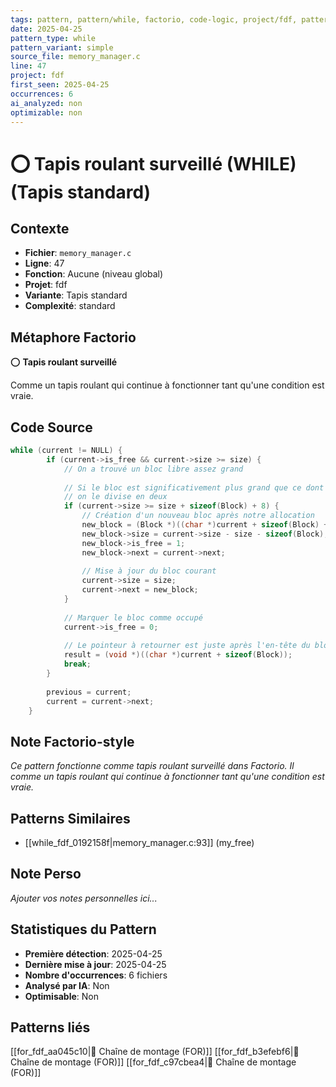 ```yaml
---
tags: pattern, pattern/while, factorio, code-logic, project/fdf, pattern/variant/simple
date: 2025-04-25
pattern_type: while
pattern_variant: simple
source_file: memory_manager.c
line: 47
project: fdf
first_seen: 2025-04-25
occurrences: 6
ai_analyzed: non
optimizable: non
---
```


# ⭕ Tapis roulant surveillé (WHILE) (Tapis standard)

## Contexte
- **Fichier**: `memory_manager.c`
- **Ligne**: 47
- **Fonction**: Aucune (niveau global)
- **Projet**: fdf
- **Variante**: Tapis standard
- **Complexité**: standard

## Métaphore Factorio
⭕ **Tapis roulant surveillé**

Comme un tapis roulant qui continue à fonctionner tant qu'une condition est vraie.

## Code Source
```c
while (current != NULL) {
        if (current->is_free && current->size >= size) {
            // On a trouvé un bloc libre assez grand
            
            // Si le bloc est significativement plus grand que ce dont on a besoin,
            // on le divise en deux
            if (current->size >= size + sizeof(Block) + 8) {
                // Création d'un nouveau bloc après notre allocation
                new_block = (Block *)((char *)current + sizeof(Block) + size);
                new_block->size = current->size - size - sizeof(Block);
                new_block->is_free = 1;
                new_block->next = current->next;
                
                // Mise à jour du bloc courant
                current->size = size;
                current->next = new_block;
            }
            
            // Marquer le bloc comme occupé
            current->is_free = 0;
            
            // Le pointeur à retourner est juste après l'en-tête du bloc
            result = (void *)((char *)current + sizeof(Block));
            break;
        }
        
        previous = current;
        current = current->next;
    }
```

## Note Factorio-style
*Ce pattern fonctionne comme tapis roulant surveillé dans Factorio. Il comme un tapis roulant qui continue à fonctionner tant qu'une condition est vraie.*

## Patterns Similaires
- [[while_fdf_0192158f|memory_manager.c:93]] (my_free)

## Note Perso
*Ajouter vos notes personnelles ici...*

## Statistiques du Pattern
- **Première détection**: 2025-04-25
- **Dernière mise à jour**: 2025-04-25
- **Nombre d'occurrences**: 6 fichiers
- **Analysé par IA**: Non
- **Optimisable**: Non

## Patterns liés
[[for_fdf_aa045c10|🔄 Chaîne de montage (FOR)]]
[[for_fdf_b3efebf6|🔄 Chaîne de montage (FOR)]]
[[for_fdf_c97cbea4|🔄 Chaîne de montage (FOR)]]

